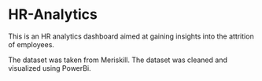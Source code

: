 # HR-Analytics
This is an HR analytics dashboard aimed at gaining insights into the attrition of employees.



The dataset was taken from Meriskill.
The dataset was cleaned and visualized using PowerBi.
